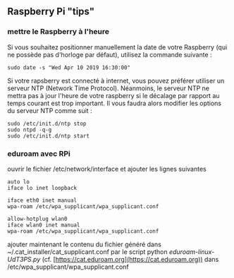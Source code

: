 ## Raspberry Pi "tips"
### mettre le Raspberry à l'heure
Si vous souhaitez positionner manuellement la date de votre Raspberry (qui ne possède pas d'horloge par défaut), utilisez la commande suivante :

~~~~
sudo date -s "Wed Apr 10 2019 16:30:00"
~~~~

Si votre rapsberry est connecté à internet, vous pouvez préférer utiliser un serveur NTP (Network Time Protocol). Néanmoins, le serveur NTP ne mettra pas à jour l'heure de votre raspberry si le décalage par rapport au temps courant est trop important.
Il vous faudra alors modifier les options du serveur NTP comme suit :
~~~~
sudo /etc/init.d/ntp stop
sudo ntpd -q-g
sudo /etc/init.d/ntp start
~~~~	

### eduroam avec RPi
ouvrir le fichier /etc/network/interface et ajouter les lignes suivantes

~~~~
auto lo
iface lo inet loopback

iface eth0 inet manual
wpa-roam /etc/wpa_supplicant/wpa_supplicant.conf

allow-hotplug wlan0
iface wlan0 inet manual
wpa-roam /etc/wpa_supplicant/wpa_supplicant.conf
~~~~

ajouter maintenant le contenu du fichier généré dans ~/.cat_installer/cat_supplicant.conf par le script python *eduroam-linux-UdT3PS.py* (cf. [https://cat.eduroam.org](https://cat.eduroam.org)) dans /etc/wpa_supplicant/wpa_supplicant.conf

